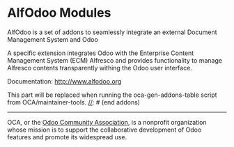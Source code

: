 # AlfOdoo Modules

AlfOdoo is a set of addons to seamlessly integrate an external Document
Management System and Odoo

A specific extension integrates Odoo with the Enterprise Content Management System (ECM) Alfresco and provides functionality to manage Alfresco contents transparently withing the Odoo user interface.

Documentation:
http://www.alfodoo.org

[//]: # (addons)
This part will be replaced when running the oca-gen-addons-table script from OCA/maintainer-tools.
[//]: # (end addons)

----

OCA, or the [Odoo Community Association](http://odoo-community.org/), is a nonprofit organization whose
mission is to support the collaborative development of Odoo features and
promote its widespread use.
